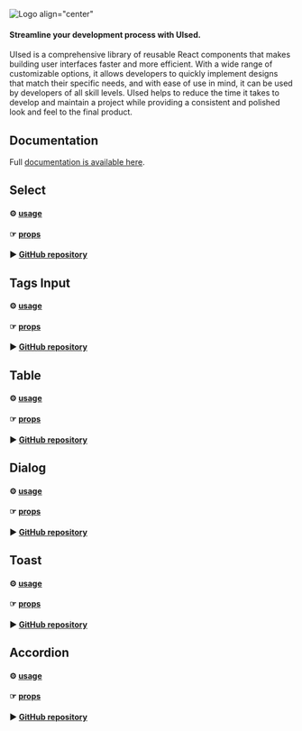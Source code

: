 ![Logo align="center"](https://i.ibb.co/D5fpC5t/UIsed-logo.png)

#### Streamline your development process with UIsed.

UIsed is a comprehensive library of reusable React components that makes building user interfaces faster and more efficient. With a wide range of customizable options, it allows developers to quickly implement designs that match their specific needs, and with ease of use in mind, it can be used by developers of all skill levels. UIsed helps to reduce the time it takes to develop and maintain a project while providing a consistent and polished look and feel to the final product.

## Documentation

Full [documentation is available here](https://uised.netlify.app/).

## Select

#### ⚙️ [usage](https://uised-library.netlify.app/uised/select/usage)

#### ☞ [props](https://uised-library.netlify.app/uised/select/props)

#### ▶️ [GitHub repository](https://github.com/rartamosa/React-UI-components/tree/master/src/components/Select)

## Tags Input

#### ⚙️ [usage](https://uised.netlify.app/uised/tags-input/usage)

#### ☞ [props](https://uised.netlify.app/uised/tags-input/props)

#### ▶️ [GitHub repository](https://github.com/rartamosa/React-UI-components/tree/master/src/components/TagsInput)

## Table

#### ⚙️ [usage](https://uised.netlify.app/uised/table/usage)

#### ☞ [props](https://uised.netlify.app/uised/table/props)

#### ▶️ [GitHub repository](https://github.com/rartamosa/React-UI-components/tree/master/src/components/Table)

## Dialog

#### ⚙️ [usage](https://uised.netlify.app/uised/dialog/usage)

#### ☞ [props](https://uised.netlify.app/uised/dialog/props)

#### ▶️ [GitHub repository](https://github.com/rartamosa/React-UI-components/tree/master/src/components/Dialog)

## Toast

#### ⚙️ [usage](https://uised.netlify.app/uised/toast/usage)

#### ☞ [props](https://uised.netlify.app/uised/toast/props)

#### ▶️ [GitHub repository](https://github.com/rartamosa/React-UI-components/tree/master/src/components/Toast)

## Accordion

#### ⚙️ [usage](https://uised.netlify.app/uised/accordion/usage)

#### ☞ [props](https://uised.netlify.app/uised/accordion/props)

#### ▶️ [GitHub repository](https://github.com/rartamosa/React-UI-components/tree/master/src/components/Accordion)
